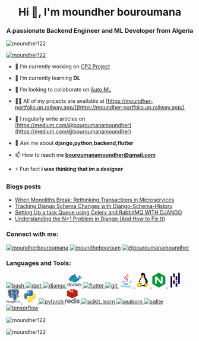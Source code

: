 <h1 align="center">Hi 👋, I'm moundher bouroumana</h1>
<h3 align="center">A passionate Backend Engineer and ML Developer from Algeria</h3>

<p align="left"> <img src="https://komarev.com/ghpvc/?username=moundher122&label=Profile%20views&color=980eb4&style=plastic" alt="moundher122" /> </p>

<p align="left"> <a href="https://github.com/ryo-ma/github-profile-trophy"><img src="https://github-profile-trophy.vercel.app/?username=moundher122" alt="moundher122" /></a> </p>

- 🔭 I’m currently working on [CP2 Project](https://github.com/Moundher122/CP2Project)

- 🌱 I’m currently learning **DL**

- 👯 I’m looking to collaborate on [Auto ML](https://github.com/Moundher122/AutoML)

- 👨‍💻 All of my projects are available at [https://moundher-portfolio.up.railway.app/](https://moundher-portfolio.up.railway.app/)

- 📝 I regularly write articles on [https://medium.com/@bouroumanamoundher](https://medium.com/@bouroumanamoundher)

- 💬 Ask me about **django,python,backend,flutter**

- 📫 How to reach me **bouroumanamoundher@gmail.com**

- ⚡ Fun fact **i was thinking that im a designer**

### Blogs posts
<!-- BLOG-POST-LIST:START -->
- [When Monoliths Break: Rethinking Transactions in Microservices](https://medium.com/@bouroumanamoundher/when-monoliths-break-rethinking-transactions-in-microservices-8c359fba9efe?source=rss-6a12ecaaa907------2)
- [Tracking Django Schema Changes with Django-Schema-History](https://medium.com/@bouroumanamoundher/tracking-django-schema-changes-with-django-schema-history-c7a968ad8b54?source=rss-6a12ecaaa907------2)
- [Setting Up a task Queue using Celery and RabbitMQ WITH DJANGO](https://medium.com/@bouroumanamoundher/setting-up-a-task-queue-using-celery-and-rabbitmq-with-django-1f96dd8b885e?source=rss-6a12ecaaa907------2)
- [Understanding the N+1 Problem in Django &lpar;And How to Fix It&rpar;](https://medium.com/@bouroumanamoundher/understanding-the-n-1-problem-in-django-and-how-to-fix-it-d8dcc7573bd3?source=rss-6a12ecaaa907------2)
<!-- BLOG-POST-LIST:END -->

<h3 align="left">Connect with me:</h3>
<p align="left">
<a href="https://kaggle.com/moundherbouroumana" target="blank"><img align="center" src="https://raw.githubusercontent.com/rahuldkjain/github-profile-readme-generator/master/src/images/icons/Social/kaggle.svg" alt="moundherbouroumana" height="30" width="40" /></a>
<a href="https://www.behance.net/moundhebouroum" target="blank"><img align="center" src="https://raw.githubusercontent.com/rahuldkjain/github-profile-readme-generator/master/src/images/icons/Social/behance.svg" alt="moundhebouroum" height="30" width="40" /></a>
<a href="https://medium.com/@bouroumanamoundher" target="blank"><img align="center" src="https://raw.githubusercontent.com/rahuldkjain/github-profile-readme-generator/master/src/images/icons/Social/medium.svg" alt="@bouroumanamoundher" height="30" width="40" /></a>
</p>

<h3 align="left">Languages and Tools:</h3>
<p align="left"> <a href="https://www.gnu.org/software/bash/" target="_blank" rel="noreferrer"> <img src="https://www.vectorlogo.zone/logos/gnu_bash/gnu_bash-icon.svg" alt="bash" width="40" height="40"/> </a> <a href="https://dart.dev" target="_blank" rel="noreferrer"> <img src="https://www.vectorlogo.zone/logos/dartlang/dartlang-icon.svg" alt="dart" width="40" height="40"/> </a> <a href="https://www.djangoproject.com/" target="_blank" rel="noreferrer"> <img src="https://cdn.worldvectorlogo.com/logos/django.svg" alt="django" width="40" height="40"/> </a> <a href="https://www.docker.com/" target="_blank" rel="noreferrer"> <img src="https://raw.githubusercontent.com/devicons/devicon/master/icons/docker/docker-original-wordmark.svg" alt="docker" width="40" height="40"/> </a> <a href="https://flutter.dev" target="_blank" rel="noreferrer"> <img src="https://www.vectorlogo.zone/logos/flutterio/flutterio-icon.svg" alt="flutter" width="40" height="40"/> </a> <a href="https://git-scm.com/" target="_blank" rel="noreferrer"> <img src="https://www.vectorlogo.zone/logos/git-scm/git-scm-icon.svg" alt="git" width="40" height="40"/> </a> <a href="https://www.java.com" target="_blank" rel="noreferrer"> <img src="https://raw.githubusercontent.com/devicons/devicon/master/icons/java/java-original.svg" alt="java" width="40" height="40"/> </a> <a href="https://www.linux.org/" target="_blank" rel="noreferrer"> <img src="https://raw.githubusercontent.com/devicons/devicon/master/icons/linux/linux-original.svg" alt="linux" width="40" height="40"/> </a> <a href="https://www.nginx.com" target="_blank" rel="noreferrer"> <img src="https://raw.githubusercontent.com/devicons/devicon/master/icons/nginx/nginx-original.svg" alt="nginx" width="40" height="40"/> </a> <a href="https://pandas.pydata.org/" target="_blank" rel="noreferrer"> <img src="https://raw.githubusercontent.com/devicons/devicon/2ae2a900d2f041da66e950e4d48052658d850630/icons/pandas/pandas-original.svg" alt="pandas" width="40" height="40"/> </a> <a href="https://www.postgresql.org" target="_blank" rel="noreferrer"> <img src="https://raw.githubusercontent.com/devicons/devicon/master/icons/postgresql/postgresql-original-wordmark.svg" alt="postgresql" width="40" height="40"/> </a> <a href="https://www.python.org" target="_blank" rel="noreferrer"> <img src="https://raw.githubusercontent.com/devicons/devicon/master/icons/python/python-original.svg" alt="python" width="40" height="40"/> </a> <a href="https://pytorch.org/" target="_blank" rel="noreferrer"> <img src="https://www.vectorlogo.zone/logos/pytorch/pytorch-icon.svg" alt="pytorch" width="40" height="40"/> </a> <a href="https://redis.io" target="_blank" rel="noreferrer"> <img src="https://raw.githubusercontent.com/devicons/devicon/master/icons/redis/redis-original-wordmark.svg" alt="redis" width="40" height="40"/> </a> <a href="https://scikit-learn.org/" target="_blank" rel="noreferrer"> <img src="https://upload.wikimedia.org/wikipedia/commons/0/05/Scikit_learn_logo_small.svg" alt="scikit_learn" width="40" height="40"/> </a> <a href="https://seaborn.pydata.org/" target="_blank" rel="noreferrer"> <img src="https://seaborn.pydata.org/_images/logo-mark-lightbg.svg" alt="seaborn" width="40" height="40"/> </a> <a href="https://www.sqlite.org/" target="_blank" rel="noreferrer"> <img src="https://www.vectorlogo.zone/logos/sqlite/sqlite-icon.svg" alt="sqlite" width="40" height="40"/> </a> <a href="https://www.tensorflow.org" target="_blank" rel="noreferrer"> <img src="https://www.vectorlogo.zone/logos/tensorflow/tensorflow-icon.svg" alt="tensorflow" width="40" height="40"/> </a> </p>

<p><img align="center" src="https://github-readme-stats.vercel.app/api/top-langs?username=moundher122&show_icons=true&locale=en&layout=compact" alt="moundher122" /></p>

<p><img align="center" src="https://github-readme-streak-stats.herokuapp.com/?user=moundher122&theme=dark" alt="moundher122" /></p>
